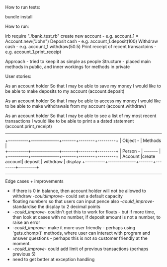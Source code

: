How to run tests:

bundle install

How to run:

irb
require "./bank_test.rb"
create new account - e.g. account_1 = Account.new("John")
Deposit cash - e.g. account_1.deposit(100)
Withdraw cash - e.g. account_1.withdraw(50.5)
Print receipt of recent transactoins - e.g. account_1.print_receipt

Approach - tried to keep it as simple as people
Structure - placed main methods in public, and inner workings for methods in private

User stories:

As an account holder
So that I may be able to save my money
I would like to be able to make deposits to my account
(account.deposit)

As an account holder
So that I may be able to access my money
I would like to be able to make withdrawals from my account
(account.withdraw)

As an account holder
So that I may be able to see a list of my most recent transactions
I would like to be able to print a a dated statement
(account.print_receipt)

---

+----------+--------------+-------+--------+---------+
| Object - | Methods |  
+----------+--------------+-------+--------+---------+
| Person - | ------- |
+----------+--------------+-------+--------+---------+
| Account |create account| deposit | withdraw | display
+----------+--------------+-------+--------+---------+

---

Edge cases + improvements

- if there is 0 in balance, then account holder will not be allowed to withdraw -_could*improve*_- could set a default capacity
- floating numbers so that users can input pence also -_*could_improve*_- standardise the display to 2 decimal points
- -_*could_improve*_- couldn't get this to work for floats - but if more time, then look at cases with no number, if deposit amount is not a number, to raise an error
- -_*could_improve*_- make it more user friendly - perhaps using 'gets.chomp()' methods, where user can interact with program and answer questions - perhaps this is not so customer friendly at the moment.
- -_*could_improve*_- could add limit of previous transactions (perhaps previous 5)
- need to get better at exception handling

